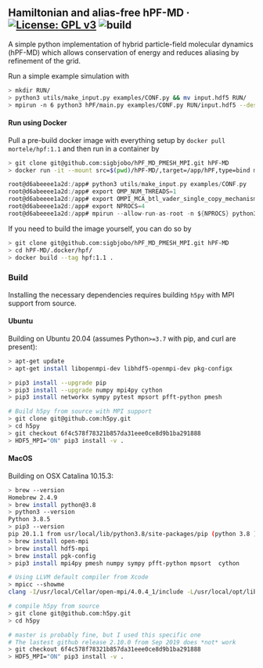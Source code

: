 Hamiltonian and alias-free hPF-MD &middot; [![License: GPL v3](https://img.shields.io/badge/License-LGPLv3-blue.svg)](https://www.gnu.org/licenses/lgpl-3.0.html) ![build](https://github.com/sigbjobo/hPF_MD_PMESH_MPI/workflows/build/badge.svg)
---------
A simple python implementation of hybrid particle-field molecular dynamics (hPF-MD) which allows conservation of energy and reduces aliasing by refinement of the grid.

Run a simple example simulation with
```bash
> mkdir RUN/
> python3 utils/make_input.py examples/CONF.py && mv input.hdf5 RUN/
> mpirun -n 6 python3 hPF/main.py examples/CONF.py RUN/input.hdf5 --destdir=RUN
```

#### Run using Docker
Pull a pre-build docker image with everything setup by `docker pull mortele/hpf:1.1` and then run in a container by
```bash
> git clone git@github.com:sigbjobo/hPF_MD_PMESH_MPI.git hPF-MD
> docker run -it --mount src=$(pwd)/hPF-MD/,target=/app/hPF,type=bind mortele/hpf:1.1
```
```C
root@d6abeeee1a2d:/app# python3 utils/make_input.py examples/CONF.py
root@d6abeeee1a2d:/app# export OMP_NUM_THREADS=1
root@d6abeeee1a2d:/app# export OMPI_MCA_btl_vader_single_copy_mechanism=none
root@d6abeeee1a2d:/app# export NPROCS=4
root@d6abeeee1a2d:/app# mpirun --allow-run-as-root -n ${NPROCS} python3 hPF/main.py CONF.py input.hdf5 --destdir=CONF
```

If you need to build the image yourself, you can do so by
```bash
> git clone git@github.com:sigbjobo/hPF_MD_PMESH_MPI.git hPF-MD
> cd hPF-MD/.docker/hpf/
> docker build --tag hpf:1.1 .
```

### Build
Installing the necessary dependencies requires building `h5py` with MPI support from source.

#### Ubuntu
Building on Ubuntu 20.04 (assumes Python`>=3.7` with pip, and curl are present):
```bash
> apt-get update
> apt-get install libopenmpi-dev libhdf5-openmpi-dev pkg-configx

> pip3 install --upgrade pip
> pip3 install --upgrade numpy mpi4py cython
> pip3 install networkx sympy pytest mpsort pfft-python pmesh

# Build h5py from source with MPI support
> git clone git@github.com:h5py.git
> cd h5py
> git checkout 6f4c578f78321b857da31eee0ce8d9b1ba291888
> HDF5_MPI="ON" pip3 install -v .
```

#### MacOS
Building on OSX Catalina 10.15.3:
```bash
> brew --version
Homebrew 2.4.9
> brew install python@3.8
> python3 --version
Python 3.8.5
> pip3 --version
pip 20.1.1 from usr/local/lib/python3.8/site-packages/pip (python 3.8 )
> brew install open-mpi
> brew install hdf5-mpi
> brew install pgk-config
> pip3 install mpi4py pmesh numpy sympy pfft-python mpsort  cython

# Using LLVM default compiler from Xcode
> mpicc --showme
clang -I/usr/local/Cellar/open-mpi/4.0.4_1/include -L/usr/local/opt/libevent/lib -L/usr/local/Cellar/open-mpi/4.0.4_1/lib -lmpi

# compile h5py from source
> git clone git@github.com:h5py.git
> cd h5py

# master is probably fine, but I used this specific one
# The lastest github release 2.10.0 from Sep 2019 does *not* work
> git checkout 6f4c578f78321b857da31eee0ce8d9b1ba291888
> HDF5_MPI="ON" pip3 install -v .
```
